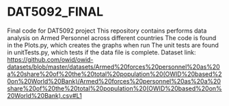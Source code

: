 # DAT5092_FINAL
Final code for DAT5092 project
This repository contains performs data analysis on Armed Personnel across different countries
The code is found in the Plots.py, which creates the graphs when run
The unit tests are found in unitTests.py, which tests if the data file is complete.
Dataset link: https://github.com/owid/owid-datasets/blob/master/datasets/Armed%20forces%20personnel%20as%20a%20share%20of%20the%20total%20population%20(OWID%20based%20on%20World%20Bank)/Armed%20forces%20personnel%20as%20a%20share%20of%20the%20total%20population%20(OWID%20based%20on%20World%20Bank).csv#L1